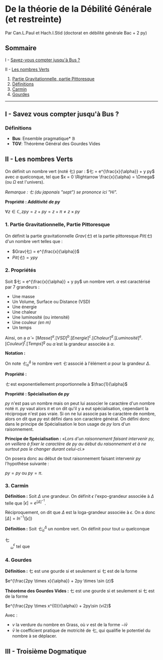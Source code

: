 # De la théorie de la Débilité Générale (et restreinte)
Par Can.L.Paul et Hach.I.Stid 
(doctorat en débilité générale Bac + 2 py)

## Sommaire

I - [Savez-vous compter jusqu'à Bus ?](#i---savez-vous-compter-jusquà-bus-)

II - [Les nombres Verts](#ii---les-nombres-verts)
1. [Partie Gravitationnelle, partie Pittoresque](#1-partie-gravitationnelle-partie-pittoresque)
2. [Définitions](#2-propriétés)
3. [Carmin](#3-carmin)
4. [Gourdes](#4-gourdes)

---

## I - Savez vous compter jusqu'à Bus ?

### Définitions
- **Bus**: Ensemble pragmatique* $\mathbb{B}$
- **TGV**: Théorème Général des Gourdes Vides

## II - Les nombres Verts
On définit un nombre vert (noté 七)  par :
$七 = e^{\frac{x}{\alpha}} + y py$
avec $\alpha$ quelconque, tel que
$x = 0 \Rightarrow \frac{x}{\alpha} = \Omega$ (ou $\Omega$ est l'univers).

*Remarque : 七 (du japonais "sept") se prononce ici "Hi".*

**Propriété : *Additivité de $py$***

$\forall z \in \mathbb{C}, zpy = z + py = z + \pi \neq z \times py$

### 1. Partie Gravitationnelle, Partie Pittoresque
On définit la partie gravitationnelle $Grav(七)$  et la partie pittoresque $Pit(七)$ d'un nombre vert telles que :
- $Grav(七) = e^{\frac{x}{\alpha}}$
- $Pit(七) = ypy$

### 2. Propriétés
Soit $七 = e^{\frac{x}{\alpha}} + y py$ un nombre vert.
$\alpha$ est caractérisé par 7 grandeurs :
- Une masse
- Un Volume, Surface ou Distance (VSD)
- Une énergie
- Une chaleur
- Une luminosité (ou intensité)
- Une couleur *(en m)*
- Un temps

Ainsi, on a
 $\tilde{\alpha} = [Masse]^{a}.[VSD]^{b}.[Energie]^{c}.[Chaleur]^{d}.[Luminosité]^{e}.[Couleur]^{f}.[Temps]^{g}$
 ou $\tilde{\alpha}$ est la grandeur associée à $\alpha$.
 
**Notation :**

On note $七^{\Delta}_{\alpha}$ le nombre vert $七$ associé à l'élément $\alpha$ pour la grandeur $\Delta$.


**Propriété :**

$七$ est exponentiellement proportionnelle à $\frac{1}{\alpha}$

**Propriété : Spécialisation de $py$**

$py$ n'est pas un nombre mais on peut lui associer le caractère d'un nombre noté $\pi$. $py$ vaut alors $\pi$ et on dit qu'il y a eut spécialisation, cependant la réciproque n'est pas vraie. Si on ne lui associe pas le caractère de nombre, alors on dit que $py$ est défini dans son caractère général. On défini donc dans le principe de Spécialisation le bon usage de $py$ lors d'un raisonnement.

**Principe de Spécialisation :**
*«Lors d'un raisonnement faisant intervenir $py$, on veillera à fixer le caractère de $py$ au début du raisonnement et à ne surtout pas le changer durant celui-ci.»*

On posera donc au début de tout raisonnement faisant intervenir $py$ l'hypothèse suivante :

 $py = py$ ou $py = \pi$.

### 3. Carmin

**Définition :**
Soit $\Delta$ une grandeur. On définit $\epsilon$ l'expo-grandeur associée à $\Delta$ telle 
que $[\epsilon] = e^{[\Delta]^{-1}}$.

Réciproquement, on dit que $\Delta$ est la loga-grandeur associée à $\epsilon$. On a donc $[\Delta] = ln^{-1}([\epsilon])$


**Définition :**
Soit $七^{\Delta}_{\alpha}$ un nombre vert. On définit  pour tout $\omega$ quelconque <div class="flip">七</div> &emsp; $^{\epsilon}_{\omega}$ tel que 

### 4. Gourdes
**Définition :**
七 est une gourde si et seulement si 七 est de la forme

$e^{\frac{2py \times x}{\alpha}} + 2py \times \sin (z)$

**Théorème des Gourdes Vides :**
七 est une gourde si et seulement si 七 est de la forme

$e^{\frac{2py \times x^{0}}{\alpha}} + 2py\sin (vi2)$

Avec :
- $v$ la verdure du nombre en Grass, où $v$ est de la forme
$-i\bar{v}$
- $\bar{v}$ le coefficient pratique de motricité de 七, qui qualifie le potentiel du nombre à se déplacer.


## III - Troisième Dogmatique
